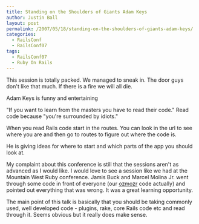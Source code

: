 ```yaml
---
title: Standing on the Shoulders of Giants Adam Keys
author: Justin Ball
layout: post
permalink: /2007/05/18/standing-on-the-shoulders-of-giants-adam-keys/
categories:
  - RailsConf
  - RailsConf07
tags:
  - RailsConf07
  - Ruby On Rails
---
```


This session is totally packed. We managed to sneak in. The door guys don't like that much. If there is a fire we will all die.

Adam Keys is funny and entertaining

"If you want to learn from the masters you have to read their code."
Read code because "you're surrounded by idiots."

When you read Rails code start in the routes. You can look in the url to see where you are and then go to routes to figure out where the code is.

He is giving ideas for where to start and which parts of the app you should look at.

My complaint about this conference is still that the sessions aren't as advanced as I would like. I would love to see a session like we had at the Mountain West Ruby conference. Jamis Buck and Marcel Molina Jr. went through some code in front of everyone (our [ozmozr][1] code actually) and pointed out everything that was wrong. It was a great learning opportunity.

 [1]: http://www.ozmozr.com

The main point of this talk is basically that you should be taking commonly used, well developed code - plugins, rake, core Rails code etc and read through it. Seems obvious but it really does make sense.